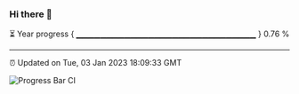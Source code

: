 ### Hi there 👋

⏳ Year progress { ▁▁▁▁▁▁▁▁▁▁▁▁▁▁▁▁▁▁▁▁▁▁▁▁▁▁▁▁▁▁ } 0.76 %

---

⏰ Updated on Tue, 03 Jan 2023 18:09:33 GMT

![Progress Bar CI](https://github.com/Shyam-Makwana/GitHub-Actions-Demo/workflows/Progress%20Bar%20CI/badge.svg)
